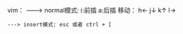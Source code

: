 vim：
    ---> normal模式: i:前插  a:后插
               移动： h←  j↓  k↑  l→


    ---> insert模式: esc 或者 ctrl + [
